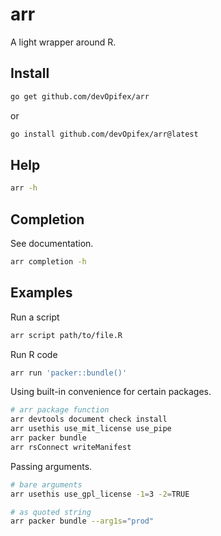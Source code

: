 # arr

A light wrapper around R.

## Install

```bash
go get github.com/devOpifex/arr
```

or

```bash
go install github.com/devOpifex/arr@latest
```

## Help

```bash
arr -h
```

## Completion

See documentation.

```bash
arr completion -h
```

## Examples

Run a script

```bash
arr script path/to/file.R
```

Run R code

```bash
arr run 'packer::bundle()'
```

Using built-in convenience for certain packages.

```bash
# arr package function
arr devtools document check install
arr usethis use_mit_license use_pipe
arr packer bundle
arr rsConnect writeManifest
```

Passing arguments.

```bash
# bare arguments
arr usethis use_gpl_license -1=3 -2=TRUE

# as quoted string
arr packer bundle --arg1s="prod"
```
